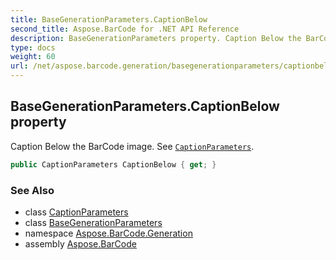 ```yaml
---
title: BaseGenerationParameters.CaptionBelow
second_title: Aspose.BarCode for .NET API Reference
description: BaseGenerationParameters property. Caption Below the BarCode image. See CaptionParameters
type: docs
weight: 60
url: /net/aspose.barcode.generation/basegenerationparameters/captionbelow/
---
```

## BaseGenerationParameters.CaptionBelow property

Caption Below the BarCode image. See [`CaptionParameters`](../../captionparameters/).

```csharp
public CaptionParameters CaptionBelow { get; }
```

### See Also

* class [CaptionParameters](../../captionparameters/)
* class [BaseGenerationParameters](../)
* namespace [Aspose.BarCode.Generation](../../basegenerationparameters/)
* assembly [Aspose.BarCode](../../../)


